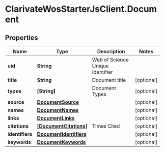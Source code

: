 # ClarivateWosStarterJsClient.Document

## Properties

Name | Type | Description | Notes
------------ | ------------- | ------------- | -------------
**uid** | **String** | Web of Science Unique Identifier | 
**title** | **String** | Document title | [optional] 
**types** | **[String]** | Document Types | [optional] 
**source** | [**DocumentSource**](DocumentSource.md) |  | [optional] 
**names** | [**DocumentNames**](DocumentNames.md) |  | [optional] 
**links** | [**DocumentLinks**](DocumentLinks.md) |  | [optional] 
**citations** | [**[DocumentCitations]**](DocumentCitations.md) | Times Cited | [optional] 
**identifiers** | [**DocumentIdentifiers**](DocumentIdentifiers.md) |  | [optional] 
**keywords** | [**DocumentKeywords**](DocumentKeywords.md) |  | [optional] 


